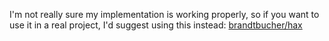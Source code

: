 I'm not really sure my implementation is working properly, so if you want to use it in a real project, I'd suggest using this instead: [brandtbucher/hax](https://github.com/brandtbucher/hax)
